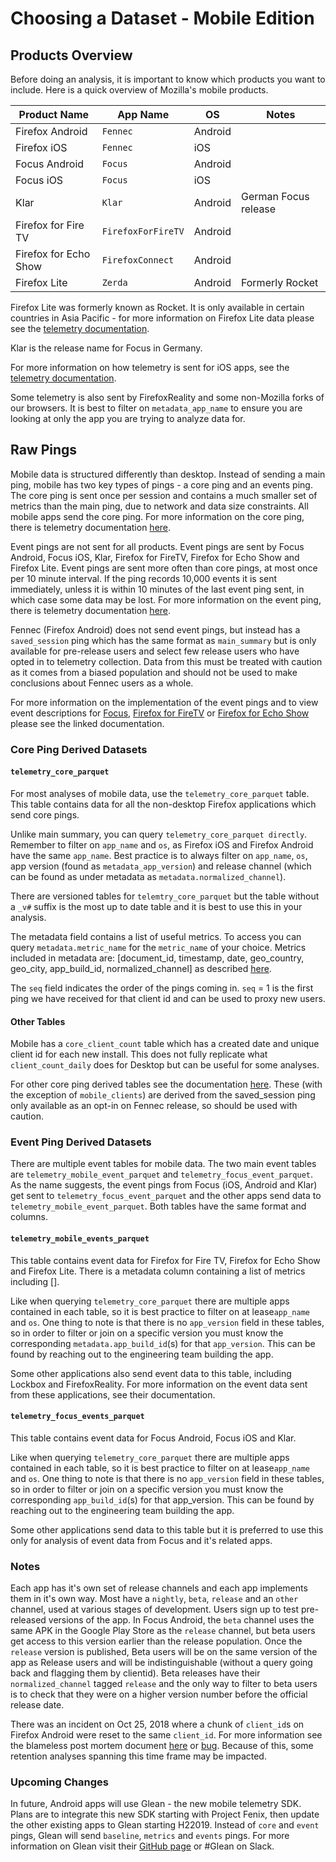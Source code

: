 # Choosing a Dataset - Mobile Edition

## Products Overview 

Before doing an analysis, it is important to know which products you want to include. Here is a quick overview of Mozilla's mobile products. 


| Product Name           | App Name           | OS      | Notes                | 
| ---------------------- | ------------------ | ------- | -------------------- |
| Firefox Android        | `Fennec`           | Android |                      |
| Firefox iOS            | `Fennec`           | iOS     |                      |
| Focus Android          | `Focus`            | Android |                      |
| Focus iOS              | `Focus`            | iOS     |         			   |
| Klar                   | `Klar`             | Android | German Focus release | 
| Firefox for Fire TV    | `FirefoxForFireTV` | Android |                      |
| Firefox for Echo Show  | `FirefoxConnect`   | Android |                      |
| Firefox Lite           | `Zerda`            | Android | Formerly Rocket      | 


Firefox Lite was formerly known as Rocket. It is only available in certain countries in Asia Pacific - for more information on Firefox Lite data please see the [telemetry documentation](https://github.com/mozilla-tw/FirefoxLite/blob/master/docs/telemetry.md). 

Klar is the release name for Focus in Germany. 

For more information on how telemetry is sent for iOS apps, see the [telemetry documentation](https://github.com/mozilla-mobile/telemetry-ios).  

Some telemetry is also sent by FirefoxReality and some non-Mozilla forks of our browsers.  It is best to filter on `metadata_app_name` to ensure you are looking at only the app you are trying to analyze data for. 


## Raw Pings 

Mobile data is structured differently than desktop. Instead of sending a main ping, mobile has two key types of pings - a core ping and an events ping. The core ping is sent once per session and contains a much smaller set of metrics than the main ping, due to network and data size constraints. All mobile apps send the core ping. For more information on the core ping, there is telemetry documentation [here](https://firefox-source-docs.mozilla.org/toolkit/components/telemetry/telemetry/data/core-ping.html).  

Event pings are not sent for all products. Event pings are sent by Focus Android, Focus iOS, Klar, Firefox for FireTV, Firefox for Echo Show and Firefox Lite. Event pings are sent more often than core pings, at most once per 10 minute interval.  If the ping records 10,000 events it is sent immediately, unless it is within 10 minutes of the last event ping sent, in which case some data may be lost.  For more information on the event ping, there is telemetry documentation [here](https://firefox-source-docs.mozilla.org/toolkit/components/telemetry/telemetry/data/event-ping.html).  

Fennec (Firefox Android) does not send event pings, but instead has a `saved_session` ping which has the same format as `main_summary` but is only available for pre-release users and select few release users who have opted in to telemetry collection.  Data from this must be treated with caution as it comes from a biased population and should not be used to make conclusions about Fennec users as a whole.  

For more information on the implementation of the event pings and to view event descriptions for [Focus](https://github.com/mozilla-mobile/focus-android/blob/master/docs/Telemetry.md), [Firefox for FireTV](https://github.com/mozilla-mobile/firefox-tv/blob/master/docs/telemetry.md) or [Firefox for Echo Show](https://github.com/mozilla-mobile/firefox-echo-show/blob/master/docs/telemetry.md) please see the linked documentation.


### Core Ping Derived Datasets

#### `telemetry_core_parquet`

For most analyses of mobile data, use the `telemetry_core_parquet` table. This table contains data for all the non-desktop Firefox applications which send core pings. 

Unlike main summary, you can query `telemetry_core_parquet directly`. Remember to filter on `app_name` and `os`, as Firefox iOS and Firefox Android have the same `app_name`. Best practice is to always filter on `app_name`, `os`, app version (found as `metadata_app_version`) and release channel (which can be found as under metadata as `metadata.normalized_channel`). 

There are versioned tables for `telemtry_core_parquet` but the table without a `_v#` suffix is the most up to date table and it is best to use this in your analysis. 

The metadata field contains a list of useful metrics. To access you can query `metadata.metric_name` for the `metric_name` of your choice.  Metrics included in metadata are: [document_id, timestamp, date, geo_country, geo_city, app_build_id, normalized_channel] as described [here](https://github.com/mozilla-services/mozilla-pipeline-schemas/blob/dev/schemas/telemetry/core/core.9.parquetmr.txt).  

The `seq` field indicates the order of the pings coming in. `seq` = 1 is the first ping we have received for that client id and can be used to proxy new users. 


#### Other Tables

Mobile has a `core_client_count` table which has a created date and unique client id for each new install. This does not fully replicate what `client_count_daily` does for Desktop but can be useful for some analyses. 

For other core ping derived tables see the documentation [here](https://wiki.mozilla.org/Mobile/Metrics/Redash).  These (with the exception of `mobile_clients`) are derived from the saved_session ping only available as an opt-in on Fennec release, so should be used with caution.


### Event Ping Derived Datasets 
 
There are multiple event tables for mobile data. The two main event tables are `telemetry_mobile_event_parquet` and `telemetry_focus_event_parquet`.  As the name suggests, the event pings from Focus (iOS, Android and Klar) get sent to `telemetry_focus_event_parquet` and the other apps send data to `telemetry_mobile_event_parquet`.  Both tables have the same format and columns. 


#### `telemetry_mobile_events_parquet`

This table contains event data for Firefox for Fire TV, Firefox for Echo Show and Firefox Lite. There is a metadata column containing a list of metrics including [].  

Like when querying `telemetry_core_parquet` there are multiple apps contained in each table, so it is best practice to filter on at lease`app_name` and `os`.  One thing to note is that there is no `app_version` field in these tables, so in order to filter or join on a specific version you must know the corresponding `metadata.app_build_id`(s) for that `app_version`.  This can be found by reaching out to the engineering team building the app. 

Some other applications also send event data to this table, including Lockbox and FirefoxReality.  For more information on the event data sent from these applications, see their documentation. 

 
#### `telemetry_focus_events_parquet`

This table contains event data for Focus Android, Focus iOS and Klar.

Like when querying `telemetry_core_parquet` there are multiple apps contained in each table, so it is best practice to filter on at lease`app_name` and `os`.  One thing to note is that there is no `app_version` field in these tables, so in order to filter or join on a specific version you must know the corresponding `app_build_id`(s) for that app_version.  This can be found by reaching out to the engineering team building the app. 

Some other applications send data to this table but it is preferred to use this only for analysis of event data from Focus and it's related apps. 

### Notes 

Each app has it's own set of release channels and each app implements them in it's own way.  Most have a `nightly`, `beta`, `release` and an `other` channel, used at various stages of development.  Users sign up to test pre-released versions of the app.  In Focus Android, the `beta` channel uses the same APK in the Google Play Store as the `release` channel, but beta users get access to this version earlier than the release population. Once the `release` version is published, Beta users will be on the same version of the app as Release users and will be indistinguishable (without a query going back and flagging them by clientid). Beta releases have their `normalized_channel` tagged `release` and the only way to filter to beta users is to check that they were on a higher version number before the official release date. 

There was an incident on Oct 25, 2018 where a chunk of `client_id`s on Firefox Android were reset to the same `client_id`.  For more information see the blameless post mortem document [here](https://docs.google.com/document/d/1r1PDQnqhsrPkft0pB46v9uhXGxR_FzK4laKJLGttXdA) or [bug](https://bugzilla.mozilla.org/show_bug.cgi?id=1501329).  Because of this, some retention analyses spanning this time frame may be impacted.   

### Upcoming Changes

In future, Android apps will use Glean - the new mobile telemetry SDK. Plans are to integrate this new SDK starting with Project Fenix, then update the other existing apps to Glean starting H22019. Instead of `core` and `event` pings, Glean will send `baseline`, `metrics` and `events` pings. For more information on Glean visit their [GitHub page](https://github.com/mozilla-mobile/android-components/tree/master/components/service/glean/#contact) or #Glean on Slack.  




